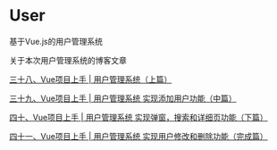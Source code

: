 # User
基于Vue.js的用户管理系统

关于本次用户管理系统的博客文章

[三十八、Vue项目上手 | 用户管理系统（上篇）](https://blog.csdn.net/weixin_44510615/article/details/107161813)

[三十九、Vue项目上手 | 用户管理系统  实现添加用户功能（中篇）](https://blog.csdn.net/weixin_44510615/article/details/107198297)

[四十、Vue项目上手 | 用户管理系统 实现弹窗，搜索和详细页功能（下篇）](https://blog.csdn.net/weixin_44510615/article/details/107244693)

[四十一、Vue项目上手 | 用户管理系统 实现用户修改和删除功能（完成篇）](https://maoli.blog.csdn.net/article/details/107252130)
